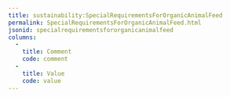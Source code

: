 ```yaml
---
title: sustainability:SpecialRequirementsForOrganicAnimalFeed
permalink: SpecialRequirementsForOrganicAnimalFeed.html
jsonid: specialrequirementsfororganicanimalfeed
columns:
  - 
    title: Comment
    code: comment
  - 
    title: Value
    code: value
---
```

